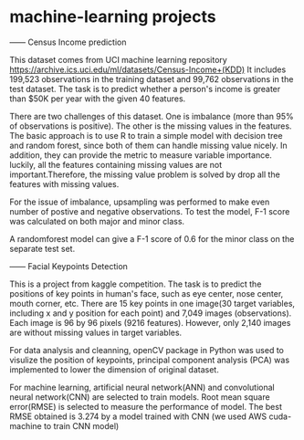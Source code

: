 # machine-learning projects
—— Census Income prediction

This dataset comes from UCI machine learning repository https://archive.ics.uci.edu/ml/datasets/Census-Income+(KDD)
It includes 199,523 observations in the training dataset and 99,762 observations in the test dataset. The task is to
predict whether a person's income is greater than $50K per year with the given 40 features.

There are two challenges of this dataset. One is imbalance (more than 95% of observations is positive). The other is the 
missing values in the features. The basic approach is to use R to train a simple model with decision tree and random forest,
since both of them can handle missing value nicely. In addition, they can provide the metric to measure variable importance.
luckily, all the features containing missing values are not important.Therefore, the missing value problem is solved 
by drop all the features with missing values.

For the issue of imbalance, upsampling was performed to make even number of postive and negative observations. To test
the model, F-1 score was calculated on both major and minor class.

A randomforest model can give a F-1 score of 0.6 for the minor class on the separate test set.

—— Facial Keypoints Detection

This is a project from kaggle competition. The task is to predict the positions of key points in human's face, such as eye center, nose center, mouth corner, etc. There are 15 key points in one image(30 target variables, including x and y position for each point) and 7,049 images (observations). Each image is 96 by 96 pixels (9216 features). However, only 2,140 images are without missing values in target variables.

For data analysis and cleanning, openCV package in Python was used to visulize the position of keypoints, principal component analysis (PCA) was implemented to lower the dimension of original dataset. 

For machine learning, artificial neural network(ANN) and convolutional neural network(CNN) are selected to train models. Root mean square error(RMSE) is selected to measure the performance of model. The best RMSE obtained is 3.274 by a model trained with CNN (we used AWS cuda-machine to train CNN model)
